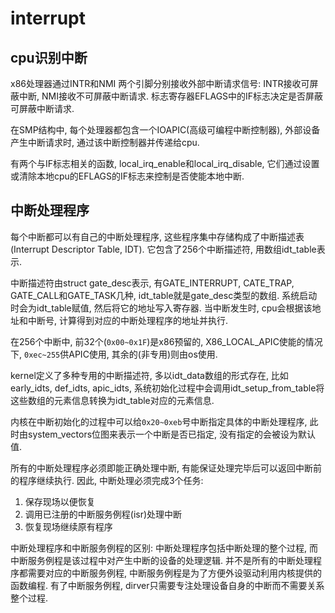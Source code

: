 # interrupt

## cpu识别中断
x86处理器通过INTR和NMI 两个引脚分别接收外部中断请求信号: INTR接收可屏蔽中断, NMI接收不可屏蔽中断请求. 标志寄存器EFLAGS中的IF标志决定是否屏蔽可屏蔽中断请求.

在SMP结构中, 每个处理器都包含一个IOAPIC(高级可编程中断控制器), 外部设备产生中断请求时, 通过该中断控制器并传递给cpu.

有两个与IF标志相关的函数, local_irq_enable和local_irq_disable, 它们通过设置或清除本地cpu的EFLAGS的IF标志来控制是否使能本地中断.

## 中断处理程序
每个中断都可以有自己的中断处理程序, 这些程序集中存储构成了中断描述表(Interrupt Descriptor Table, IDT). 它包含了256个中断描述符, 用数组idt_table表示.

中断描述符由struct gate_desc表示, 有GATE_INTERRUPT, CATE_TRAP, GATE_CALL和GATE_TASK几种, idt_table就是gate_desc类型的数组. 系统启动时会为idt_table赋值, 然后将它的地址写入寄存器. 当中断发生时, cpu会根据该地址和中断号, 计算得到对应的中断处理程序的地址并执行.

在256个中断中, 前32个(`0x00~0x1F`)是x86预留的, X86_LOCAL_APIC使能的情况下, `0xec~255`供APIC使用, 其余的(非专用)则由os使用.

kernel定义了多种专用的中断描述符, 多以idt_data数组的形式存在, 比如early_idts, def_idts, apic_idts, 系统初始化过程中会调用idt_setup_from_table将这些数组的元素信息转换为idt_table对应的元素信息.

内核在中断初始化的过程中可以给`0x20~0xeb`号中断指定具体的中断处理程序, 此时由system_vectors位图来表示一个中断是否已指定, 没有指定的会被设为默认值.

所有的中断处理程序必须即能正确处理中断, 有能保证处理完毕后可以返回中断前的程序继续执行. 因此, 中断处理必须完成3个任务:
1. 保存现场以便恢复
1. 调用已注册的中断服务例程(isr)处理中断
1. 恢复现场继续原有程序

中断处理程序和中断服务例程的区别: 中断处理程序包括中断处理的整个过程, 而中断服务例程是该过程中对产生中断的设备的处理逻辑. 并不是所有的中断处理程序都需要对应的中断服务例程, 中断服务例程是为了方便外设驱动利用内核提供的函数编程. 有了中断服务例程, dirver只需要专注处理设备自身的中断而不需要关系整个过程.